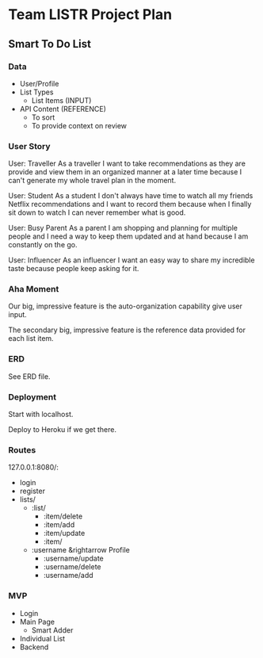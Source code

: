 # Team LISTR Project Plan

## Smart To Do List

### Data
- User/Profile
- List Types
  - List Items (INPUT)
- API Content (REFERENCE)
  - To sort
  - To provide context on review

### User Story

User: Traveller
As a traveller I want to take recommendations as they are provide and view them in an organized manner at a later time because I can't generate my whole travel plan in the moment.

User: Student
As a student I don't always have time to watch all my friends Netflix recommendations and I want to record them because when I finally sit down to watch I can never remember what is good.

User: Busy Parent
As a parent I am shopping and planning for multiple people and I need a way to keep them updated and at hand because I am constantly on the go.

User: Influencer
As an influencer I want an easy way to share my incredible taste because people keep asking for it.

### Aha Moment

Our big, impressive feature is the auto-organization capability give user input.

The secondary big, impressive feature is the reference data provided for each list item.

### ERD

See ERD file.

### Deployment

Start with localhost.

Deploy to Heroku if we get there.

### Routes

127.0.0.1:8080/:
- login
- register
- lists/
  - :list/
    - :item/delete
    - :item/add
    - :item/update
    - :item/
  - :username &rightarrow Profile
    - :username/update
    - :username/delete
    - :username/add

### MVP
- Login
- Main Page
  - Smart Adder
- Individual List
- Backend
